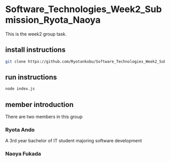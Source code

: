 # Software_Technologies_Week2_Submission_Ryota_Naoya
 
This is the week2 group task.
 
## install instructions
 
```sh
git clone https://github.com/Ryotankobu/Software_Technologies_Week2_Submission_Ryota_Naoya.git
```
 
## run instructions
 
```sh
node index.js
```

## member introduction
There are two members in this group

### Ryota Ando
A 3rd year bachelor of IT student majoring software development

### Naoya Fukada